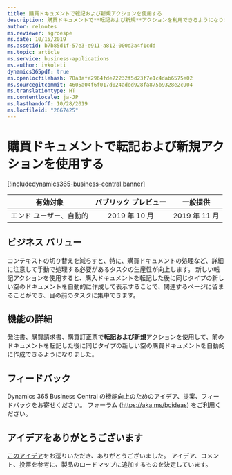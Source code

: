 ```yaml
---
title: 購買ドキュメントで転記および新規アクションを使用する
description: 購買ドキュメントで**転記および新規**アクションを利用できるようになりました。
author: relnotes
ms.reviewer: sgroespe
ms.date: 10/15/2019
ms.assetid: b7b85d1f-57e3-e911-a812-000d3a4f1cdd
ms.topic: article
ms.service: business-applications
ms.author: ivkoleti
dynamics365pdf: true
ms.openlocfilehash: 78a3afe2964fde72232f5d23f7e1c4dab6575e02
ms.sourcegitcommit: 4605a04f6f017d024aded928fa875b9328e2c904
ms.translationtype: HT
ms.contentlocale: ja-JP
ms.lasthandoff: 10/28/2019
ms.locfileid: "2667425"
---
```

# <a name="use-the-post-and-new-action-on-purchase-documents"></a>購買ドキュメントで転記および新規アクションを使用する
[!include[dynamics365-business-central banner](../includes/dynamics365-business-central.md)]

| 有効対象    |  パブリック プレビュー | 一般提供 | 
| ---------- | :----------: |:----------: |
|エンド ユーザー、自動的|2019 年 10 月| 2019 年 11 月|


## <a name="business-value"></a>ビジネス バリュー
<!-- bv start -->
コンテキストの切り替えを減らすと、特に、購買ドキュメントの処理など、詳細に注意して手動で処理する必要があるタスクの生産性が向上します。 新しい転記アクションを使用すると、購入ドキュメントを転記した後に同じタイプの新しい空のドキュメントを自動的に作成して表示することで、関連するページに留まることができ、目の前のタスクに集中できます。
<!-- bv end -->



## <a name="feature-details"></a>機能の詳細
<!--feature detail start -->
発注書、購買請求書、購買訂正票で**転記および新規**アクションを使用して、前のドキュメントを転記した後に同じタイプの新しい空の購買ドキュメントを自動的に作成できるようになりました。
<!--feature detail end -->






## <a name="tell-us-what-you-think"></a>フィードバック
Dynamics 365 Business Central の機能向上のためのアイデア、提案、フィードバックをお寄せください。 フォーラム (https://aka.ms/bcideas) をご利用ください。



## <a name="thank-you-for-your-idea"></a>アイデアをありがとうございます
[このアイデア](https://experience.dynamics.com/ideas/idea/?ideaid=244feae2-5dfe-e811-a140-0003ff68bfb1)をお送りいただき、ありがとうございました。 アイデア、コメント、投票を参考に、製品のロードマップに追加するものを決定しています。
